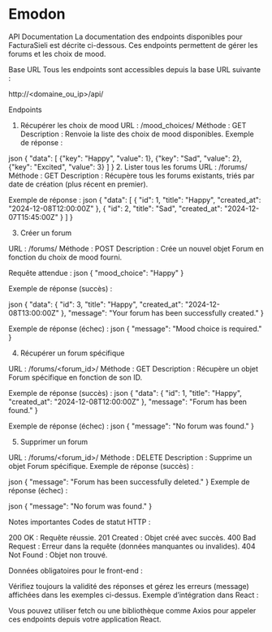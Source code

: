 # Emodon
API Documentation
La documentation des endpoints disponibles pour FacturaSieli est décrite ci-dessous. Ces endpoints permettent de gérer les forums et les choix de mood.

Base URL
Tous les endpoints sont accessibles depuis la base URL suivante :


http://<domaine_ou_ip>/api/

Endpoints

1. Récupérer les choix de mood
URL : /mood_choices/
Méthode : GET
Description : Renvoie la liste des choix de mood disponibles.
Exemple de réponse :

json
{
    "data": [
        {"key": "Happy", "value": 1},
        {"key": "Sad", "value": 2},
        {"key": "Excited", "value": 3}
    ]
}
2. Lister tous les forums
URL : /forums/
Méthode : GET
Description : Récupère tous les forums existants, triés par date de création (plus récent en premier).

Exemple de réponse :
json
{
    "data": [
        {
            "id": 1,
            "title": "Happy",
            "created_at": "2024-12-08T12:00:00Z"
        },
        {
            "id": 2,
            "title": "Sad",
            "created_at": "2024-12-07T15:45:00Z"
        }
    ]
}

3. Créer un forum

URL : /forums/
Méthode : POST
Description : Crée un nouvel objet Forum en fonction du choix de mood fourni.

Requête attendue :
json
{
    "mood_choice": "Happy"
}

Exemple de réponse (succès) :

json
{
    "data": {
        "id": 3,
        "title": "Happy",
        "created_at": "2024-12-08T13:00:00Z"
    },
    "message": "Your forum has been successfully created."
}

Exemple de réponse (échec) :
json
{
    "message": "Mood choice is required."
}

4. Récupérer un forum spécifique

URL : /forums/<forum_id>/
Méthode : GET
Description : Récupère un objet Forum spécifique en fonction de son ID.

Exemple de réponse (succès) :
json
{
    "data": {
        "id": 1,
        "title": "Happy",
        "created_at": "2024-12-08T12:00:00Z"
    },
    "message": "Forum has been found."
}

Exemple de réponse (échec) :
json
{
    "message": "No forum was found."
}

5. Supprimer un forum

URL : /forums/<forum_id>/
Méthode : DELETE
Description : Supprime un objet Forum spécifique.
Exemple de réponse (succès) :

json
{
    "message": "Forum has been successfully deleted."
}
Exemple de réponse (échec) :

json
{
    "message": "No forum was found."
}


Notes importantes
Codes de statut HTTP :

200 OK : Requête réussie.
201 Created : Objet créé avec succès.
400 Bad Request : Erreur dans la requête (données manquantes ou invalides).
404 Not Found : Objet non trouvé.


Données obligatoires pour le front-end :

Vérifiez toujours la validité des réponses et gérez les erreurs (message) affichées dans les exemples ci-dessus.
Exemple d’intégration dans React :

Vous pouvez utiliser fetch ou une bibliothèque comme Axios pour appeler ces endpoints depuis votre application React.
